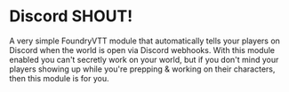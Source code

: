 # Discord SHOUT!

A very simple FoundryVTT module that automatically tells your players on Discord when the world is open via Discord webhooks. With this module enabled you can't secretly work on your world, but if you don't mind your players showing up while you're prepping & working on their characters, then this module is for you.
